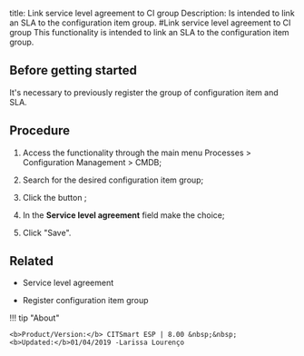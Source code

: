 title: Link service level agreement to CI group
Description: Is intended to link an SLA to the configuration item group.
#Link service level agreement to CI group
This functionality is intended to link an SLA to the configuration item group.

Before getting started
--------------------------

It's necessary to previously register the group of configuration item and SLA.

Procedure
-------------

1.  Access the functionality through the main menu Processes \> Configuration
    Management \> CMDB;

2.  Search for the desired configuration item group;

3.  Click the button ;

4.  In the **Service level agreement** field make the choice;

5.  Click "Save".

Related
-----------

-   Service level agreement

-   Register configuration item group

!!! tip "About"

    <b>Product/Version:</b> CITSmart ESP | 8.00 &nbsp;&nbsp;
    <b>Updated:</b>01/04/2019 -Larissa Lourenço
